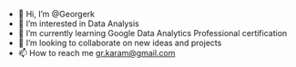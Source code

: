 - 👋 Hi, I’m @Georgerk
- 👀 I’m interested in Data Analysis
- 🌱 I’m currently learning Google Data Analytics Professional certification
- 💞️ I’m looking to collaborate on new ideas and projects
- 📫 How to reach me gr.karam@gmail.com

<!---
Georgerk/Georgerk is a ✨ special ✨ repository because its `README.md` (this file) appears on your GitHub profile.
You can click the Preview link to take a look at your changes.
--->
